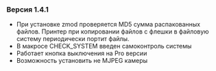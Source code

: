 ### Версия 1.4.1
- При установке zmod проверяется MD5 сумма распакованных файлов. Принтер при копировании файлов с флешки в файловую систему периодически портит файлы.
- В макросе CHECK_SYSTEM введен самоконтроль системы
- Работает кнопка выключения на Pro версии
- Возможность установить не MJPEG камеры
